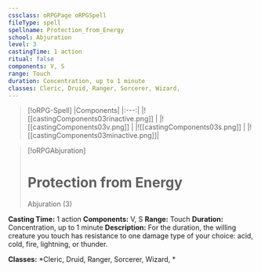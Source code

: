 ```yaml
---
cssclass: oRPGPage oRPGSpell
fileType: spell
spellname: Protection_from_Energy
school: Abjuration
level: 3
castingTime: 1 action
ritual: false
components: V, S
range: Touch
duration: Concentration, up to 1 minute
classes: Cleric, Druid, Ranger, Sorcerer, Wizard,
---
```

> [!oRPG-Spell]
> |Components|
> |:---:|
> |![[castingComponents03rinactive.png]] |
> |![[castingComponents03v.png]] |
> |![[castingComponents03s.png]] |
> |![[castingComponents03minactive.png]]|

> [!oRPGAbjuration]
>#  Protection from Energy
> Abjuration  (3)

**Casting Time:** 1 action
**Components:** V, S
**Range:** Touch
**Duration:**  Concentration, up to 1 minute
**Description:**
For the duration, the willing creature you touch has resistance to one damage type of your choice: acid, cold, fire, lightning, or thunder.



**Classes:**  *Cleric, Druid, Ranger, Sorcerer, Wizard, *


